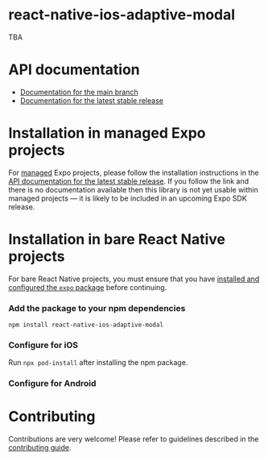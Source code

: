 # react-native-ios-adaptive-modal

TBA

# API documentation

- [Documentation for the main branch](https://github.com/expo/expo/blob/main/docs/pages/versions/unversioned/sdk/react-native-ios-adaptive-modal.md)
- [Documentation for the latest stable release](https://docs.expo.dev/versions/latest/sdk/react-native-ios-adaptive-modal/)

# Installation in managed Expo projects

For [managed](https://docs.expo.dev/archive/managed-vs-bare/) Expo projects, please follow the installation instructions in the [API documentation for the latest stable release](#api-documentation). If you follow the link and there is no documentation available then this library is not yet usable within managed projects &mdash; it is likely to be included in an upcoming Expo SDK release.

# Installation in bare React Native projects

For bare React Native projects, you must ensure that you have [installed and configured the `expo` package](https://docs.expo.dev/bare/installing-expo-modules/) before continuing.

### Add the package to your npm dependencies

```
npm install react-native-ios-adaptive-modal
```

### Configure for iOS

Run `npx pod-install` after installing the npm package.


### Configure for Android



# Contributing

Contributions are very welcome! Please refer to guidelines described in the [contributing guide]( https://github.com/expo/expo#contributing).
